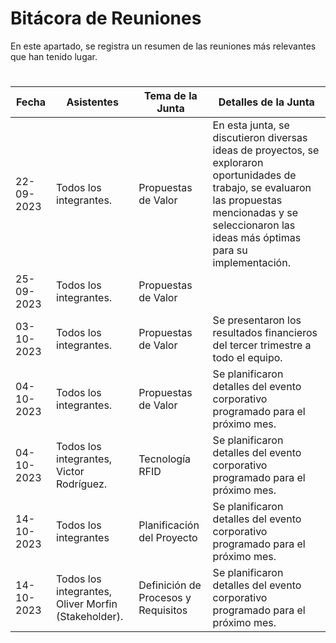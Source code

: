 # Bitácora de Reuniones

En este apartado, se registra un resumen de las reuniones más relevantes que han tenido lugar.

#
| Fecha       | Asistentes               | Tema de la Junta                   | Detalles de la Junta                 |
|-------------|--------------------------|-------------------------------------|-------------------------------------|
| 22-09-2023 | Todos los integrantes.  | Propuestas de Valor           | En esta junta, se discutieron diversas ideas de proyectos, se exploraron oportunidades de trabajo, se evaluaron las propuestas mencionadas y se seleccionaron las ideas más óptimas para su implementación.               |
| 25-09-2023 | Todos los integrantes.  | Propuestas de Valor        |          |
| 03-10-2023 | Todos los integrantes.  | Propuestas de Valor  | Se presentaron los resultados financieros del tercer trimestre a todo el equipo. |
| 04-10-2023 | Todos los integrantes.  | Propuestas de Valor   | Se planificaron detalles del evento corporativo programado para el próximo mes.     |
| 04-10-2023 | Todos los integrantes, Victor Rodríguez. | Tecnología RFID  | Se planificaron detalles del evento corporativo programado para el próximo mes.     |
| 14-10-2023 | Todos los integrantes  | Planificación del Proyecto  | Se planificaron detalles del evento corporativo programado para el próximo mes.     |
| 14-10-2023 | Todos los integrantes, Oliver Morfin (Stakeholder). | Definición de Procesos y Requisitos  | Se planificaron detalles del evento corporativo programado para el próximo mes.     |